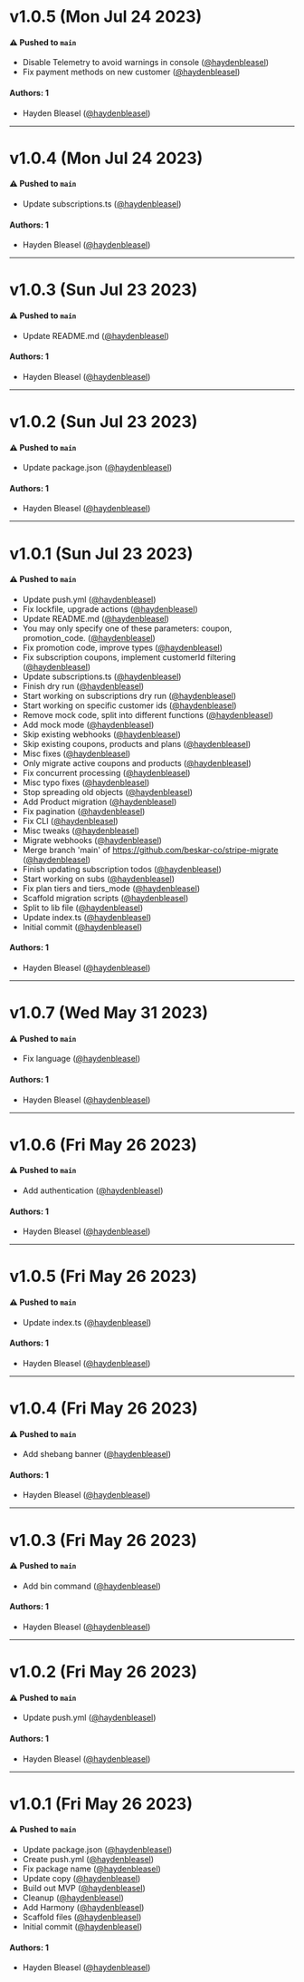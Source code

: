 # v1.0.5 (Mon Jul 24 2023)

#### ⚠️ Pushed to `main`

- Disable Telemetry to avoid warnings in console ([@haydenbleasel](https://github.com/haydenbleasel))
- Fix payment methods on new customer ([@haydenbleasel](https://github.com/haydenbleasel))

#### Authors: 1

- Hayden Bleasel ([@haydenbleasel](https://github.com/haydenbleasel))

---

# v1.0.4 (Mon Jul 24 2023)

#### ⚠️ Pushed to `main`

- Update subscriptions.ts ([@haydenbleasel](https://github.com/haydenbleasel))

#### Authors: 1

- Hayden Bleasel ([@haydenbleasel](https://github.com/haydenbleasel))

---

# v1.0.3 (Sun Jul 23 2023)

#### ⚠️ Pushed to `main`

- Update README.md ([@haydenbleasel](https://github.com/haydenbleasel))

#### Authors: 1

- Hayden Bleasel ([@haydenbleasel](https://github.com/haydenbleasel))

---

# v1.0.2 (Sun Jul 23 2023)

#### ⚠️ Pushed to `main`

- Update package.json ([@haydenbleasel](https://github.com/haydenbleasel))

#### Authors: 1

- Hayden Bleasel ([@haydenbleasel](https://github.com/haydenbleasel))

---

# v1.0.1 (Sun Jul 23 2023)

#### ⚠️ Pushed to `main`

- Update push.yml ([@haydenbleasel](https://github.com/haydenbleasel))
- Fix lockfile, upgrade actions ([@haydenbleasel](https://github.com/haydenbleasel))
- Update README.md ([@haydenbleasel](https://github.com/haydenbleasel))
- You may only specify one of these parameters: coupon, promotion_code. ([@haydenbleasel](https://github.com/haydenbleasel))
- Fix promotion code, improve types ([@haydenbleasel](https://github.com/haydenbleasel))
- Fix subscription coupons, implement customerId filtering ([@haydenbleasel](https://github.com/haydenbleasel))
- Update subscriptions.ts ([@haydenbleasel](https://github.com/haydenbleasel))
- Finish dry run ([@haydenbleasel](https://github.com/haydenbleasel))
- Start working on subscriptions dry run ([@haydenbleasel](https://github.com/haydenbleasel))
- Start working on specific customer ids ([@haydenbleasel](https://github.com/haydenbleasel))
- Remove mock code, split into different functions ([@haydenbleasel](https://github.com/haydenbleasel))
- Add mock mode ([@haydenbleasel](https://github.com/haydenbleasel))
- Skip existing webhooks ([@haydenbleasel](https://github.com/haydenbleasel))
- Skip existing coupons, products and plans ([@haydenbleasel](https://github.com/haydenbleasel))
- Misc fixes ([@haydenbleasel](https://github.com/haydenbleasel))
- Only migrate active coupons and products ([@haydenbleasel](https://github.com/haydenbleasel))
- Fix concurrent processing ([@haydenbleasel](https://github.com/haydenbleasel))
- Misc typo fixes ([@haydenbleasel](https://github.com/haydenbleasel))
- Stop spreading old objects ([@haydenbleasel](https://github.com/haydenbleasel))
- Add Product migration ([@haydenbleasel](https://github.com/haydenbleasel))
- Fix pagination ([@haydenbleasel](https://github.com/haydenbleasel))
- Fix CLI ([@haydenbleasel](https://github.com/haydenbleasel))
- Misc tweaks ([@haydenbleasel](https://github.com/haydenbleasel))
- Migrate webhooks ([@haydenbleasel](https://github.com/haydenbleasel))
- Merge branch 'main' of https://github.com/beskar-co/stripe-migrate ([@haydenbleasel](https://github.com/haydenbleasel))
- Finish updating subscription todos ([@haydenbleasel](https://github.com/haydenbleasel))
- Start working on subs ([@haydenbleasel](https://github.com/haydenbleasel))
- Fix plan tiers and tiers_mode ([@haydenbleasel](https://github.com/haydenbleasel))
- Scaffold migration scripts ([@haydenbleasel](https://github.com/haydenbleasel))
- Split to lib file ([@haydenbleasel](https://github.com/haydenbleasel))
- Update index.ts ([@haydenbleasel](https://github.com/haydenbleasel))
- Initial commit ([@haydenbleasel](https://github.com/haydenbleasel))

#### Authors: 1

- Hayden Bleasel ([@haydenbleasel](https://github.com/haydenbleasel))

---

# v1.0.7 (Wed May 31 2023)

#### ⚠️ Pushed to `main`

- Fix language ([@haydenbleasel](https://github.com/haydenbleasel))

#### Authors: 1

- Hayden Bleasel ([@haydenbleasel](https://github.com/haydenbleasel))

---

# v1.0.6 (Fri May 26 2023)

#### ⚠️ Pushed to `main`

- Add authentication ([@haydenbleasel](https://github.com/haydenbleasel))

#### Authors: 1

- Hayden Bleasel ([@haydenbleasel](https://github.com/haydenbleasel))

---

# v1.0.5 (Fri May 26 2023)

#### ⚠️ Pushed to `main`

- Update index.ts ([@haydenbleasel](https://github.com/haydenbleasel))

#### Authors: 1

- Hayden Bleasel ([@haydenbleasel](https://github.com/haydenbleasel))

---

# v1.0.4 (Fri May 26 2023)

#### ⚠️ Pushed to `main`

- Add shebang banner ([@haydenbleasel](https://github.com/haydenbleasel))

#### Authors: 1

- Hayden Bleasel ([@haydenbleasel](https://github.com/haydenbleasel))

---

# v1.0.3 (Fri May 26 2023)

#### ⚠️ Pushed to `main`

- Add bin command ([@haydenbleasel](https://github.com/haydenbleasel))

#### Authors: 1

- Hayden Bleasel ([@haydenbleasel](https://github.com/haydenbleasel))

---

# v1.0.2 (Fri May 26 2023)

#### ⚠️ Pushed to `main`

- Update push.yml ([@haydenbleasel](https://github.com/haydenbleasel))

#### Authors: 1

- Hayden Bleasel ([@haydenbleasel](https://github.com/haydenbleasel))

---

# v1.0.1 (Fri May 26 2023)

#### ⚠️ Pushed to `main`

- Update package.json ([@haydenbleasel](https://github.com/haydenbleasel))
- Create push.yml ([@haydenbleasel](https://github.com/haydenbleasel))
- Fix package name ([@haydenbleasel](https://github.com/haydenbleasel))
- Update copy ([@haydenbleasel](https://github.com/haydenbleasel))
- Build out MVP ([@haydenbleasel](https://github.com/haydenbleasel))
- Cleanup ([@haydenbleasel](https://github.com/haydenbleasel))
- Add Harmony ([@haydenbleasel](https://github.com/haydenbleasel))
- Scaffold files ([@haydenbleasel](https://github.com/haydenbleasel))
- Initial commit ([@haydenbleasel](https://github.com/haydenbleasel))

#### Authors: 1

- Hayden Bleasel ([@haydenbleasel](https://github.com/haydenbleasel))
